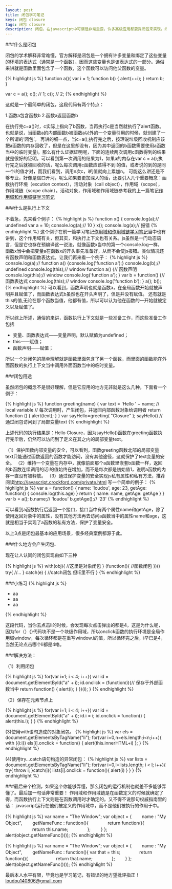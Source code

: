 ```yaml
---
layout: post
title: 闭包学习笔记
keys: 闭包 closure
tags: 闭包 closure
description: 闭包，在javascript中可谓是非常重要，许多高级应用都要靠闭包来实现。闭包的学术解释非常难懂，官方解释是闭包是一个拥有许多变量和绑定了这些变量的环境的表达式（通常是一个函数），因而这些变量也是该表达式的一部分。通俗来讲就是函数里面包含了一个函数，这个函数可以访问他父函数的变量。
---
```


###什么是闭包

闭包的学术解释非常难懂，官方解释是闭包是一个拥有许多变量和绑定了这些变量的环境的表达式（通常是一个函数），因而这些变量也是该表达式的一部分。通俗来讲就是函数里面包含了一个函数，这个函数可以访问他父函数的变量。

{% highlight js %}
function a(){
	var i = 1;
	function b() {
		alert(++i);
	}
	return b;
}

var c = a();
c(); // 1;
c(); // 2;
{% endhighlight %}

这就是一个最简单的闭包，这段代码有两个特点：

1.函数a包含函数b
2.函数a返回函数b

在执行完c=a()时，c实际上指向了b函数，当再执行c是当然就执行了alert函数。也就是说，当函数a的内部函数b被函数a以外的一个变量引用的时候，就创建了一个所谓的‘闭包’。
再讲的细一点，当c=a();执行完之后，按理说垃圾回收机制应该把a函数的内存回收了，但是在这里却没有，因为其中返回的b函数需要使用a函数当中的临时变量i。那么有什么证据证明呢，下面的连续两次调用c函数得到的结果就是很好的证明，可以看到第一次调用的结果为1，如果a的内存在var c = a();执行完之后就被回收的话，呢么每次调用c函数应该得不到i的值，或者说的到的是同一个i的值才对，而我们看到，调用n次c，i的值就向上累加n。
可能这么讲还是不够专业，好像是信口开河，呢么如果要更加深入的话，还要引入几个重要概念：函数执行环境（excution context），活动对象（call object），作用域（scope），作用域链（scope chain）。活动对象，作用域和作用域链参考我的上一篇笔记<a href="http://loumingjie.cn/myblog/2016/01/07/scope-chain.html">作用域和作用域链学习笔记</a>

###什么是执行上下文

不着急，先来看个例子：
{% highlight js %}
function x() {
	console.log(a);// undefined
	var a = 10;
	console.log(a);// 10
}
x();
console.log(a);// 报错
{% endhighlight %}
这个例子在前一篇学习笔记<a href="http://loumingjie.cn/myblog/2016/01/07/scope-chain.html">作用域和作用域链学习笔记</a>当中也有讲到，这个作用域有关，但其实，和执行上下文也有关系。js虽然是一门动态语言，但是它也存在预编译这一说法，就像函数x当中的第一个console.log一样，函数x当中会把变量a在函数x的开头事先准备好，从而不会使js报错。类似情况还有函数声明和函数表达式，让我们再来看一个例子：
{% highlight js %}
console.log(a);// function a() {console.log('function a');}
console.log(b);// undefined
console.log(this);// window
function a() {// 函数声明
console.log(this);// window
	console.log('function a');
}
var b = function() {// 函数表达式
	console.log(this);// window
	console.log('function b');
}
a();
b();
{% endhighlight %}
可以看到，函数声明也就是函数a，在全局函数开始就被声明并且赋值了，而函数表达式b虽然也在开头声明了，但是并没有赋值。
还有就是this的值,无论在那个函数当值，他都有值，所以可以认为他在函数的一开始就被定义以及赋值了。

所以综上所述，通俗的来讲，函数执行上下文就是一些准备工作，而这些准备工作包括

- 变量、函数表达式——变量声明，默认赋值为undefined；
- this——赋值；
- 函数声明——赋值；

所以一个对闭包的简单理解就是函数里面包含了另一个函数，而里面的函数能在外面函数的执行上下文当中调用外面函数当中的临时变量。

###闭包用途

虽然闭包的概念不是很好理解，但是它应用的地方无非就是这么几种，下面看一个例子：

{% highlight js %}
function greeting(name) {
     var text = 'Hello ' + name; // local variable
     // 每次调用时，产生闭包，并返回内部函数对象给调用者
     return function () { alert(text); }
}
var sayHello=greeting( "Closure" );
sayHello()  // 通过闭包访问到了局部变量text
{% endhighlight %}

上述代码的执行结果是：Hello Closure，因为sayHello()函数在greeting函数执行完毕后，仍然可以访问到了定义在其之内的局部变量text。

（1）保护函数内部变量的安全，可以看到，函数greeting函数北部的局部变量text只能通过函数返回的函数才能访问，没有其他途径，这就保护了text变量的安全。
（2）维持一个变量在内存中，就像前面那个a函数里嵌套b函数一样，返回的b函数连续调用的话i的值始终在增加，而不是每次都是初始值1，说明a函数的内存一直没有被释放。
（3）通过保护变量的安全实现js私有属性和私有方法，推荐阅读<a href="http://javascript.crockford.com/private.html">http://javascript.crockford.com/private.html</a>
写一个简单的例子：
{% highlight js %}
var a = function() {
	name: 'loudou',
	age: 23,
	getAge: function() {
		console.log(this.age)
	}
	return {
		name: name,
		getAge: getAge
	}
}
var b = a();
b.name;// 'loudou'
b.getAge();// '23'
{% endhighlight %}

可以看到a函数执行后返回一个接口，接口当中有两个属性name和getAge，除了使用返回对象中的属性，没有其他方法再去访问a函数当中的属性name和age，这就是相当于实现了a函数的私有方法，保护了变量安全。

以上3点是闭包最基本的应用场景，很多经典案例都源于此。

###什么地方会产生闭包、

现在让人认同的闭包实现由如下三种

{% highlight js %}
with(obj){
    //这里是对象闭包
    }
(function(){
    //函数闭包
    })()
try{
//...
} catch(e) {
//catch闭包 但IE里不行
}
{% endhighlight %}

###小练习
{% highlight js %}
<ul>
   <li id="a1">aa</li>
   <li id="a2">aa</li>
   <li id="a3">aa</li>
</ul>
 
<script type="text/javascript">
 
for(var i=1; i < 4; i++){
   var id = document.getElementById("a" + i);
   id.onclick = function(){
        alert(i);//现在都是返回4
   }
}
</script>
{% endhighlight %}

这段代码，当你去点击li的时候，会发现每次点击弹出的都是4，这是为什么呢，因为for（）{}代码块不是一个块级作用域，所以onclick函数的执行环境是全局作用域window，每次循环都是在重写window.i的值，所以循环完之后，i早已是4，当然无论点击哪个li都是4咯。

###解决方法：

（1）利用闭包

{% highlight js %}
for(var i=1; i < 4; i++){
   var id = document.getElementById("a" + i);
   id.onclick = (function(i){// 保存于外部函数当中
   		return function() {
   			alert(i);
   		} 
   })(i);
}
{% endhighlight %}

（2）保存在元素节点上

{% highlight js %}
for(var i=1; i < 4; i++){
   var id = document.getElementById("a" + i);
   id.i = i;
   id.onclick = function() {
   		alert(this.i);
   }
}
{% endhighlight %}

(3)使用with语句造成的对象闭包。
{% highlight js %}
var els = document.getElementsByTagName("li");
	for(var i=0,n=els.length;i<n;i++){
	with ({i:i})
	els[i].onclick = function() { alert(this.innerHTML+i) };
	}
{% endhighlight %}

(4)使用try...catch语句构造的异常闭包：
{% highlight js %}
var lists = document.getElementsByTagName("li");
for(var i=0,l=lists.length; i < l; i++){
  try{
    throw i;
  }catch(i){
    lists[i].onclick =  function(){
      alert(i)
    }
  }
}
{% endhighlight %}

###最后来个检测，如果这个你能够弄懂，那么闭包的运行机制也就差不多能够弄懂了。最后加一句话非常重要！
作用域和作用域链是在函数定义的时候就确定了得，而函数执行上下文则是在函数调用时才确定的。又不得不说那句权威指南里的话：
javascript运行在他们被定义的作用域中，而不是他们被执行的作用于中。

{% highlight js %}
var name = "The Window";
var object = {
　　name : "My Object",
　　getNameFunc : function(){
　　　　return function(){
　　　　　　return this.name;
　　　　};
　　}
};
alert(object.getNameFunc()());
{% endhighlight %}

{% highlight js %}
var name = "The Window";
var object = {
　　name : "My Object",
　　getNameFunc : function(){
		var that = this;
　　　　return function(){
　　　　　　return that.name;
　　　　};
　　}
};
alert(object.getNameFunc()());
{% endhighlight %}

最后本人水平有限，毕竟也是学习笔记，有错误的地方望批评指正！<a href="loudou140806@gmail.com">loudou140806@gmail.com</a>